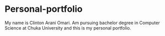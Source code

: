 # Personal-portfolio

My name is Clinton Arani Omari. Am pursuing bachelor degree in Computer Science at Chuka University
and this is my personal portfolio.

